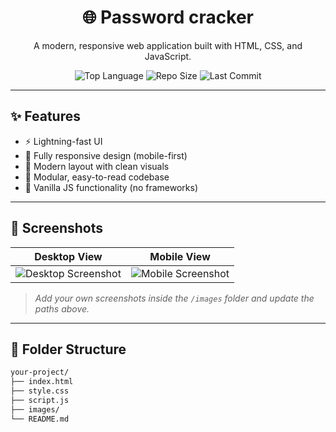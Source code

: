 <h1 align="center">🌐 Password cracker </h1>

<p align="center">
  A modern, responsive web application built with HTML, CSS, and JavaScript.
</p>

<p align="center">
  <img src="https://img.shields.io/github/languages/top/Aman-Deep123456/your-repo-name" alt="Top Language" />
  <img src="https://img.shields.io/github/repo-size/Aman-Deep123456/your-repo-name" alt="Repo Size" />
  <img src="https://img.shields.io/github/last-commit/Aman-Deep123456/your-repo-name" alt="Last Commit" />
</p>

---

## ✨ Features

- ⚡ Lightning-fast UI
- 📱 Fully responsive design (mobile-first)
- 🎨 Modern layout with clean visuals
- 🔧 Modular, easy-to-read codebase
- 🧠 Vanilla JS functionality (no frameworks)

---

## 📸 Screenshots

| Desktop View | Mobile View |
|--------------|-------------|
| ![Desktop Screenshot](images/screenshot-desktop.png) | ![Mobile Screenshot](images/screenshot-mobile.png) |

> *Add your own screenshots inside the `/images` folder and update the paths above.*

---

## 📁 Folder Structure

```bash
your-project/
├── index.html
├── style.css
├── script.js
├── images/
└── README.md
